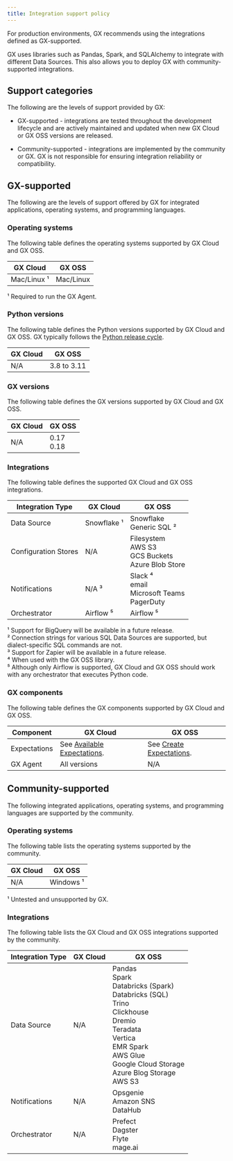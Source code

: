 ```yaml
---
title: Integration support policy
---
```


For production environments, GX recommends using the integrations defined as GX-supported. 

GX uses libraries such as Pandas, Spark, and SQLAlchemy to integrate with different Data Sources. This also allows you to deploy GX with community-supported integrations.

## Support categories

The following are the levels of support provided by GX:

- GX-supported - integrations are tested throughout the development lifecycle and are actively maintained and updated when new GX Cloud or GX OSS versions are released.

- Community-supported - integrations are implemented by the community or GX. GX is not responsible for ensuring integration reliability or compatibility.

## GX-supported

The following are the levels of support offered by GX for integrated applications, operating systems, and programming languages.

### Operating systems

The following table defines the operating systems supported by GX Cloud and GX OSS.

| GX Cloud                     | GX OSS                        |
|------------------------------|-------------------------------|
| Mac/Linux ¹                  | Mac/Linux                     | 

¹ Required to run the GX Agent.

### Python versions

The following table defines the Python versions supported by GX Cloud and GX OSS. GX typically follows the [Python release cycle](https://devguide.python.org/versions/).

| GX Cloud                    | GX OSS                          |
|-----------------------------|---------------------------------|
| N/A                         | 3.8 to 3.11                     | 

### GX versions

The following table defines the GX versions supported by GX Cloud and GX OSS.

| GX Cloud                    | GX OSS                          |
|-----------------------------|---------------------------------|
| N/A                         | 0.17<br/>0.18              | 

### Integrations

The following table defines the supported GX Cloud and GX OSS integrations.


| Integration Type                         | GX Cloud             | GX OSS          |
|------------------------------------------|----------------------|-----------------|
| Data Source                              | Snowflake ¹          | Snowflake<br/>Generic SQL ²               |
| Configuration Stores                     | N/A                  | Filesystem<br/>AWS S3<br/>GCS Buckets<br/>Azure Blob Store          |
| Notifications                            | N/A ³                | Slack ⁴<br/>email<br/>Microsoft Teams<br/>PagerDuty                 |
| Orchestrator                              | Airflow ⁵           | Airflow ⁵       |


¹ Support for BigQuery will be available in a future release.<br/>
² Connection strings for various SQL Data Sources are supported, but dialect-specific SQL commands are not.<br/>
³ Support for Zapier will be available in a future release.<br/>
⁴ When used with the GX OSS library.<br/>
⁵ Although only Airflow is supported, GX Cloud and GX OSS should work with any orchestrator that executes Python code.

### GX components

The following table defines the GX components supported by GX Cloud and GX OSS.

| Component                                | GX Cloud             | GX OSS          |
|------------------------------------------|----------------------|-----------------|
| Expectations                             | See [Available Expectations](/docs/cloud/expectations/manage_expectations#available-expectations). | See [Create Expectations](/docs/guides/expectations/expectations_lp).                |
| GX Agent                                 | All versions               | N/A        |


## Community-supported

The following integrated applications, operating systems, and programming languages are supported by the community.

### Operating systems

The following table lists the operating systems supported by the community.

| GX Cloud                       | GX OSS                        |
|--------------------------------|-------------------------------|
| N/A                            | Windows ¹                     | 

¹ Untested and unsupported by GX.

### Integrations

The following table lists the GX Cloud and GX OSS integrations supported by the community.


| Integration Type                         | GX Cloud             | GX OSS          |
|------------------------------------------|----------------------|-----------------|
| Data Source                              | N/A          | Pandas<br/>Spark<br/>Databricks (Spark)<br/>Databricks (SQL)<br/>Trino<br/>Clickhouse<br/>Dremio<br/> Teradata<br/>Vertica<br/>EMR Spark<br/>AWS Glue<br/>Google Cloud Storage<br/>Azure Blog Storage<br/>AWS S3|
| Notifications                             | N/A            | Opsgenie<br/>Amazon SNS<br/>DataHub |
| Orchestrator                              | N/A            | Prefect<br/>Dagster <br/>Flyte <br/>mage.ai  |
